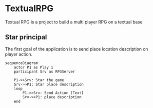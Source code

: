 # TextualRPG

Textual RPG is a project to build a multi player RPG on a textual base

## Star principal

The first goal of the application is to send place location description on player action.

```mermaid
sequenceDiagram
    actor P1 as Play 1
    participant Srv as RPGServer

    P1->>Srv: Star the game
    Srv->>P1: Star place description
    loop 
        P1->>Srv: Send Action [Text]
        Srv->>P1: place description
    end 
```
